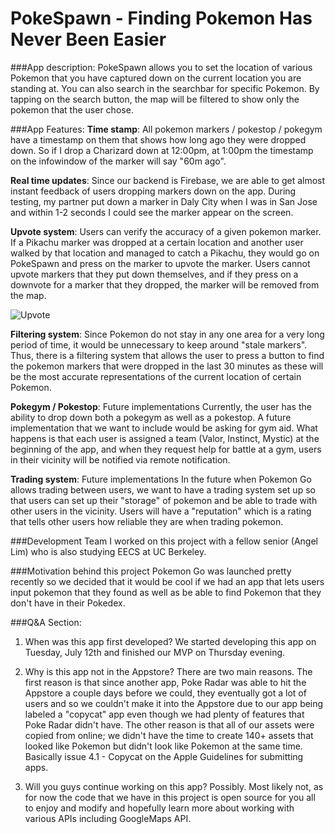 # PokeSpawn - Finding Pokemon Has Never Been Easier 

###App description:
PokeSpawn allows you to set the location of various Pokemon that you have captured down on the current location you are standing at. 
You can also search in the searchbar for specific Pokemon. By tapping on the search button, the map will be filtered to show only the pokemon that the user chose. 


###App Features:
**Time stamp**: All pokemon markers / pokestop / pokegym have a timestamp on them that shows how long ago they were dropped down. So if I drop a Charizard down at 12:00pm, at 1:00pm the timestamp on the infowindow of the marker will say "60m ago". 

**Real time updates**: Since our backend is Firebase, we are able to get almost instant feedback of users dropping markers down on the app. During testing, my partner put down a marker in Daly City when I was in San Jose and within 1-2 seconds I could see the marker appear on the screen. 

**Upvote system**: Users can verify the accuracy of a given pokemon marker. If a Pikachu marker was dropped at a certain location and another user walked by that location and managed to catch a Pikachu, they would go on PokeSpawn and press on the marker to upvote the marker. Users cannot upvote markers that they put down themselves, and if they press on a downvote for a marker that they dropped, the marker will be removed from the map. 


![Upvote](https://github.com/ChenCodes/pokespawn-norename/blob/master/upvote.png "Logo Title Text 1")


**Filtering system**: Since Pokemon do not stay in any one area for a very long period of time, it would be unnecessary to keep around "stale markers". Thus, there is a filtering system that allows the user to press a button to find the pokemon markers that were dropped in the last 30 minutes as these will be the most accurate representations of the current location of certain Pokemon. 

**Pokegym / Pokestop**: Future implementations 
Currently, the user has the ability to drop down both a pokegym as well as a pokestop. A future implementation that we want to include would be asking for gym aid. What happens is that each user is assigned a team (Valor, Instinct, Mystic) at the beginning of the app, and when they request help for battle at a gym, users in their vicinity will be notified via remote notification. 

**Trading system**: Future implementations
In the future when Pokemon Go allows trading between users, we want to have a trading system set up so that users can set up their "storage" of pokemon and be able to trade with other users in the vicinity. Users will have a "reputation" which is a rating that tells other users how reliable they are when trading pokemon.


###Development Team
I worked on this project with a fellow senior (Angel Lim) who is also studying EECS at UC Berkeley.

###Motivation behind this project
Pokemon Go was launched pretty recently so we decided that it would be cool if we had an app that lets users input pokemon that they found as well as be able to find Pokemon that they don't have in their Pokedex.

###Q&A Section:
1. When was this app first developed? 
We started developing this app on Tuesday, July 12th and finished our MVP on Thursday evening. 

2. Why is this app not in the Appstore?
There are two main reasons. The first reason is that since another app, Poke Radar was able to hit the Appstore a couple days before we could, they eventually got a lot of users and so we couldn't make it into the Appstore due to our app being labeled a "copycat" app even though we had plenty of features that Poke Radar didn't have. The other reason is that all of our assets were copied from online; we didn't have the time to create 140+ assets that looked like Pokemon but didn't look like Pokemon at the same time. Basically issue 4.1 - Copycat on the Apple Guidelines for submitting apps. 

3. Will you guys continue working on this app?
Possibly. Most likely not, as for now the code that we have in this project is open source for you all to enjoy and modify and hopefully learn more about working with various APIs including GoogleMaps API.





